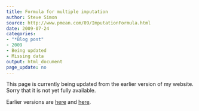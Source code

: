 ```yaml
---
title: Formula for multiple imputation 
author: Steve Simon
source: http://www.pmean.com/09/ImputationFormula.html
date: 2009-07-24
categories:
- "*Blog post"
- 2009
- Being updated
- Missing data
output: html_document
page_update: no
---
```


This page is currently being updated from the earlier version of my website. Sorry that it is not yet fully available.

<!---More--->

Earlier versions are [here][sim1] and [here][sim2].

[sim1]: http://www.pmean.com/09/ImputationFormula.html
[sim2]: http://new.pmean.com/imputation-formula/
